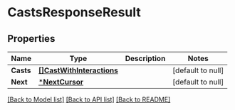 # CastsResponseResult

## Properties
Name | Type | Description | Notes
------------ | ------------- | ------------- | -------------
**Casts** | [**[]CastWithInteractions**](CastWithInteractions.md) |  | [default to null]
**Next** | [***NextCursor**](NextCursor.md) |  | [default to null]

[[Back to Model list]](../README.md#documentation-for-models) [[Back to API list]](../README.md#documentation-for-api-endpoints) [[Back to README]](../README.md)

